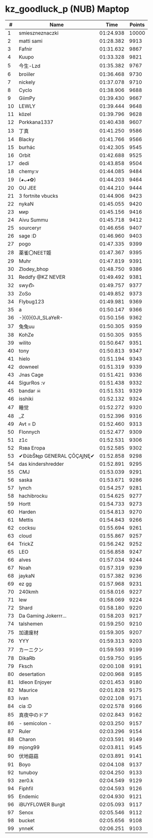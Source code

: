 # kz_goodluck_p (NUB) Maptop

|  # | Name | Time | Points |
|-------------- | -------------- | -------------- | -------------- | 
| 1 | smieszneznaczki | 01:24.938 | 10000 | 
| 2 | matti sami | 01:28.382 | 9913 | 
| 3 | Fafnir | 01:31.632 | 9867 | 
| 4 | Kuupo | 01:33.328 | 9821 | 
| 5 | 今生-Lzd | 01:35.382 | 9767 | 
| 6 | broiiler | 01:36.468 | 9730 | 
| 7 | nickely | 01:37.078 | 9710 | 
| 8 | Cyclo | 01:38.906 | 9688 | 
| 9 | GiimPy | 01:39.430 | 9667 | 
| 10 | LEWLY | 01:39.444 | 9648 | 
| 11 | közel | 01:39.796 | 9628 | 
| 12 | Porkkana1337 | 01:40.438 | 9607 | 
| 13 | 丁真 | 01:41.250 | 9586 | 
| 14 | Blacky | 01:41.766 | 9566 | 
| 15 | burhác | 01:42.305 | 9545 | 
| 16 | Orbit | 01:42.688 | 9525 | 
| 17 | dedi | 01:43.858 | 9504 | 
| 18 | chemy:v | 01:44.085 | 9484 | 
| 19 | (◕ᴗ◕✿) | 01:44.203 | 9464 | 
| 20 | OU JEE | 01:44.210 | 9444 | 
| 21 | 3 fortnite vbucks | 01:44.906 | 9423 | 
| 22 | nykaN | 01:45.055 | 9420 | 
| 23 | мир | 01:45.156 | 9416 | 
| 24 | Aivu Summu | 01:45.718 | 9412 | 
| 25 | sourceryr | 01:46.656 | 9407 | 
| 26 | sage :D | 01:46.960 | 9403 | 
| 27 | pogo | 01:47.335 | 9399 | 
| 28 | 薬雀〇NEET姬 | 01:47.367 | 9395 | 
| 29 | Muhr | 01:47.819 | 9391 | 
| 30 | Zlodey_bhop | 01:48.750 | 9386 | 
| 31 | Reddfy @KZ NEVER | 01:49.492 | 9381 | 
| 32 | swy𐂃 | 01:49.757 | 9377 | 
| 33 | ZoSo | 01:49.852 | 9373 | 
| 34 | Flybug123 | 01:49.981 | 9369 | 
| 35 | a | 01:50.147 | 9366 | 
| 36 | -}{0}{0JI_SLaYeR- | 01:50.156 | 9362 | 
| 37 | 兔兔uu | 01:50.305 | 9359 | 
| 38 | KohZe | 01:50.305 | 9355 | 
| 39 | wilito | 01:50.647 | 9351 | 
| 40 | tony | 01:50.813 | 9347 | 
| 41 | hielo | 01:51.194 | 9343 | 
| 42 | downeel | 01:51.319 | 9339 | 
| 43 | Jnas Cage | 01:51.421 | 9336 | 
| 44 | SigurRos :v | 01:51.438 | 9332 | 
| 45 | bandar ☠ | 01:51.531 | 9329 | 
| 46 | isshiki | 01:52.132 | 9324 | 
| 47 | 睡觉 | 01:52.272 | 9320 | 
| 48 | _Z | 01:52.396 | 9316 | 
| 49 | Avt = D | 01:52.460 | 9313 | 
| 50 | Flonnych | 01:52.477 | 9309 | 
| 51 | z1c | 01:52.531 | 9306 | 
| 52 | Язва Егора | 01:52.585 | 9302 | 
| 53 | ✔ĐûbŠŧęp GENERAL ÇŌÇĄĮŅĘ✔ | 01:52.858 | 9298 | 
| 54 | das kindershredder | 01:52.891 | 9295 | 
| 55 | CMJ | 01:53.039 | 9291 | 
| 56 | saska | 01:53.671 | 9286 | 
| 57 | lynch | 01:54.257 | 9281 | 
| 58 | hachibrocku | 01:54.625 | 9277 | 
| 59 | Hortt | 01:54.733 | 9273 | 
| 60 | Harden | 01:54.813 | 9270 | 
| 61 | Mettis | 01:54.843 | 9266 | 
| 62 | cocksu | 01:55.694 | 9261 | 
| 63 | cloud | 01:55.867 | 9257 | 
| 64 | TrickZ | 01:56.242 | 9252 | 
| 65 | LEO | 01:56.858 | 9247 | 
| 66 | alves | 01:57.034 | 9244 | 
| 67 | Noah | 01:57.319 | 9239 | 
| 68 | jaykaN | 01:57.382 | 9236 | 
| 69 | ez gg | 01:57.968 | 9231 | 
| 70 | 240kmh | 01:58.016 | 9227 | 
| 71 | lew | 01:58.069 | 9224 | 
| 72 | Shard | 01:58.180 | 9220 | 
| 73 | Da Gaming Jokerrr... | 01:58.203 | 9217 | 
| 74 | talshemen | 01:59.250 | 9210 | 
| 75 | 加速废材 | 01:59.305 | 9207 | 
| 76 | YYY | 01:59.313 | 9203 | 
| 77 | カーニクン | 01:59.593 | 9199 | 
| 78 | DikaRb | 01:59.750 | 9195 | 
| 79 | Fksch | 02:00.108 | 9191 | 
| 80 | desertation | 02:00.968 | 9185 | 
| 81 | Idleon Enjoyer | 02:01.453 | 9180 | 
| 82 | Maurice | 02:01.828 | 9175 | 
| 83 | ivan | 02:02.108 | 9171 | 
| 84 | cia :D | 02:02.578 | 9166 | 
| 85 | 真夜中のドア | 02:02.843 | 9162 | 
| 86 | - semicolon - | 02:03.250 | 9157 | 
| 87 | Ruler | 02:03.296 | 9154 | 
| 88 | Charon | 02:03.591 | 9149 | 
| 89 | mjong99 | 02:03.811 | 9145 | 
| 90 | 伏地菇菇 | 02:03.891 | 9141 | 
| 91 | Boyo | 02:04.108 | 9137 | 
| 92 | tunuboy | 02:04.250 | 9133 | 
| 93 | zer0.k | 02:04.549 | 9129 | 
| 94 | Fiphfil | 02:04.593 | 9126 | 
| 95 | Endemic | 02:04.930 | 9121 | 
| 96 | iBUYFL0WER Burgit | 02:05.093 | 9117 | 
| 97 | Senox | 02:05.546 | 9112 | 
| 98 | bucket | 02:05.656 | 9108 | 
| 99 | ynneK | 02:06.251 | 9103 | 

